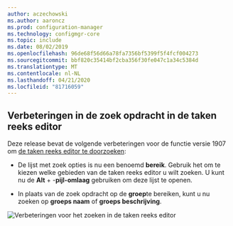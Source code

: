 ```yaml
---
author: aczechowski
ms.author: aaroncz
ms.prod: configuration-manager
ms.technology: configmgr-core
ms.topic: include
ms.date: 08/02/2019
ms.openlocfilehash: 96de68f56d66a78fa7356bf5399f5f4fcf004273
ms.sourcegitcommit: bbf820c35414bf2cba356f30fe047c1a34c5384d
ms.translationtype: MT
ms.contentlocale: nl-NL
ms.lasthandoff: 04/21/2020
ms.locfileid: "81716059"
---
```

## <a name="improvements-to-task-sequence-editor-search"></a><a name="bkmk_tssearch"></a>Verbeteringen in de zoek opdracht in de taken reeks editor

<!--4621085-->

Deze release bevat de volgende verbeteringen voor de functie versie 1907 om [de taken reeks editor te doorzoeken](../../technical-preview-1907.md#bkmk_tsedit):

- De lijst met zoek opties is nu een benoemd **bereik**. Gebruik het om te kiezen welke gebieden van de taken reeks editor u wilt zoeken. U kunt nu de **Alt** + -**pijl-omlaag** gebruiken om deze lijst te openen.

- In plaats van de zoek opdracht op de **groep**te bereiken, kunt u nu zoeken op **groeps naam** of **groeps beschrijving**.

![Verbeteringen voor het zoeken in de taken reeks editor](../../media/4621085-task-sequence-search-1908.png)
